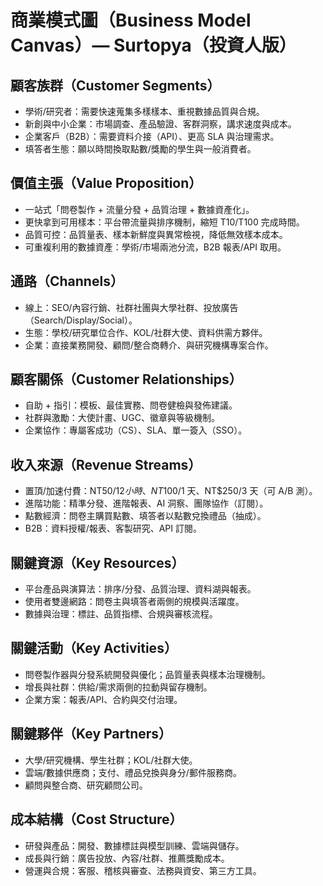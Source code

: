 # 商業模式圖（Business Model Canvas）— Surtopya（投資人版）

## 顧客族群（Customer Segments）
- 學術/研究者：需要快速蒐集多樣樣本、重視數據品質與合規。
- 新創與中小企業：市場調查、產品驗證、客群洞察，講求速度與成本。
- 企業客戶（B2B）：需要資料介接（API）、更高 SLA 與治理需求。
- 填答者生態：願以時間換取點數/獎勵的學生與一般消費者。

## 價值主張（Value Proposition）
- 一站式「問卷製作 + 流量分發 + 品質治理 + 數據資產化」。
- 更快拿到可用樣本：平台帶流量與排序機制，縮短 T10/T100 完成時間。
- 品質可控：品質量表、樣本新鮮度與異常檢視，降低無效樣本成本。
- 可重複利用的數據資產：學術/市場兩池分流，B2B 報表/API 取用。

## 通路（Channels）
- 線上：SEO/內容行銷、社群社團與大學社群、投放廣告（Search/Display/Social）。
- 生態：學校/研究單位合作、KOL/社群大使、資料供需方夥伴。
- 企業：直接業務開發、顧問/整合商轉介、與研究機構專案合作。

## 顧客關係（Customer Relationships）
- 自助 + 指引：模板、最佳實務、問卷健檢與發佈建議。
- 社群與激勵：大使計畫、UGC、徽章與等級機制。
- 企業協作：專屬客成功（CS）、SLA、單一簽入（SSO）。

## 收入來源（Revenue Streams）
- 置頂/加速付費：NT$50/12 小時、NT$100/1 天、NT$250/3 天（可 A/B 測）。
- 進階功能：精準分發、進階報表、AI 洞察、團隊協作（訂閱）。
- 點數經濟：問卷主購買點數、填答者以點數兌換禮品（抽成）。
- B2B：資料授權/報表、客製研究、API 訂閱。

## 關鍵資源（Key Resources）
- 平台產品與演算法：排序/分發、品質治理、資料湖與報表。
- 使用者雙邊網路：問卷主與填答者兩側的規模與活躍度。
- 數據與治理：標註、品質指標、合規與審核流程。

## 關鍵活動（Key Activities）
- 問卷製作器與分發系統開發與優化；品質量表與樣本治理機制。
- 增長與社群：供給/需求兩側的拉動與留存機制。
- 企業方案：報表/API、合約與交付治理。

## 關鍵夥伴（Key Partners）
- 大學/研究機構、學生社群；KOL/社群大使。
- 雲端/數據供應商；支付、禮品兌換與身分/郵件服務商。
- 顧問與整合商、研究顧問公司。

## 成本結構（Cost Structure）
- 研發與產品：開發、數據標註與模型訓練、雲端與儲存。
- 成長與行銷：廣告投放、內容/社群、推薦獎勵成本。
- 營運與合規：客服、稽核與審查、法務與資安、第三方工具。
